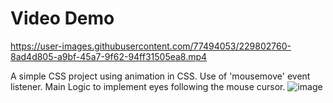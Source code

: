 # Video Demo

https://user-images.githubusercontent.com/77494053/229802760-8ad4d805-a9bf-45a7-9f62-94ff31505ea8.mp4


A simple CSS project using animation in CSS. Use of 'mousemove' event listener. 
Main Logic to implement eyes following the mouse cursor. 
![image](https://user-images.githubusercontent.com/77494053/229803078-b5885b60-0793-4c05-85ae-3097862a701d.png)
